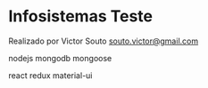 # Infosistemas Teste

Realizado por Victor Souto <souto.victor@gmail.com>

nodejs
mongodb
mongoose

react
redux
material-ui
